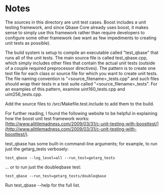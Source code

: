 # Notes
The sources in this directory are unit test cases.  Boost includes a
unit testing framework, and since Qbase Core already uses boost, it makes
sense to simply use this framework rather than require developers to
configure some other framework (we want as few impediments to creating
unit tests as possible).

The build system is setup to compile an executable called "test_qbase"
that runs all of the unit tests.  The main source file is called
test_qbase.cpp, which simply includes other files that contain the
actual unit tests (outside of a couple required preprocessor
directives).  The pattern is to create one test file for each class or
source file for which you want to create unit tests.  The file naming
convention is "<source_filename>_tests.cpp" and such files should wrap
their tests in a test suite called "<source_filename>_tests".  For an
examples of this pattern, examine uint160_tests.cpp and
uint256_tests.cpp.

Add the source files to /src/Makefile.test.include to add them to the build.

For further reading, I found the following website to be helpful in
explaining how the boost unit test framework works:
[http://www.alittlemadness.com/2009/03/31/c-unit-testing-with-boosttest/](http://www.alittlemadness.com/2009/03/31/c-unit-testing-with-boosttest/).

test_qbase has some built-in command-line arguments; for
example, to run just the getarg_tests verbosely:

    test_qbase --log_level=all --run_test=getarg_tests

... or to run just the doubleqbase test:

    test_qbase --run_test=getarg_tests/doubleqbase

Run  test_qbase --help   for the full list.


